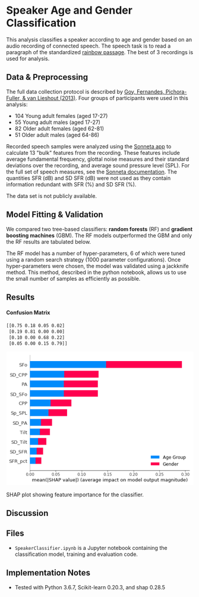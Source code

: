 # Speaker Age and Gender Classification
This analysis classifies a speaker according to age and gender based on an audio recording of connected speech. The speech task is to read a paragraph of the standardized [rainbow passage](https://www.dialectsarchive.com/the-rainbow-passage). The best of 3 recordings is used for analysis.

## Data \& Preprocessing
The full data collection protocol is described by [Goy, Fernandes, Pichora-Fuller, \& van Lieshout \(2013\)](https://www.sciencedirect.com/science/article/pii/S0892199713000489). Four groups of participants were used in this analysis:

* 104 Young adult females (aged 17-27)
* 55 Young adult males (aged 17-27)
* 82 Older adult females (aged 62-81)
* 51 Older adult males (aged 64-86)

Recorded speech samples were analyzed using the [Sonneta app](https://mintleafsoftware.com/sonneta.html) to calculate 13 "bulk" features from the recording. These features include average fundamental frequency, glottal noise measures and their standard deviations over the recording, and average sound pressure level (SPL). For the full set of speech measures, see the [Sonneta documentation](http://mintleafsoftware.com/sonneta/advanced-features/speech-measures.html). The quantities SFR (dB) and SD SFR (dB) were not used as they contain information redundant with SFR (\%) and SD SFR (\%).

The data set is not publicly available.

## Model Fitting \& Validation
We compared two tree-based classifiers: **random forests** (RF) and **gradient boosting machines** (GBM). The RF models outperformed the GBM and only the RF results are tabulated below.

The RF model has a number of hyper-parameters, 6 of which were tuned using a random search strategy (1000 parameter configurations). Once hyper-parameters were chosen, the model was validated using a jackknife method. This method, described in the python notebook, allows us to use the small number of samples as efficiently as possible.

## Results

#### Confusion Matrix
```
[[0.75 0.18 0.05 0.02]
 [0.19 0.81 0.00 0.00]
 [0.10 0.00 0.68 0.22]
 [0.05 0.00 0.15 0.79]]
```

![alt text](https://github.com/dave-fernandes/SpeakerClassifier/blob/master/images/shap_importance.png "SHAP plot of feature importance.")

SHAP plot showing feature importance for the classifier.

## Discussion

## Files
* `SpeakerClassifier.ipynb` is a Jupyter notebook containing the classification model, training and evaluation code.

## Implementation Notes
* Tested with Python 3.6.7, Scikit-learn 0.20.3, and shap 0.28.5
